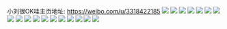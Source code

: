 小刘很OK哇主页地址: https://weibo.com/u/3318422185 
![](https://wx4.sinaimg.cn/mw2000/c5cb1aa9ly1h9ap0yo4f5j222z1o0kjm.jpg) 
![](https://wx4.sinaimg.cn/mw2000/c5cb1aa9ly1h9ap11nv49j22801o0u0y.jpg) 
![](https://wx4.sinaimg.cn/mw2000/c5cb1aa9ly1h9ap4f2tq3j22yo1o0b2b.jpg) 
![](https://wx4.sinaimg.cn/mw2000/c5cb1aa9ly1h9ap1eplp3j21ge2nyhdt.jpg) 
![](https://wx4.sinaimg.cn/mw2000/c5cb1aa9ly1h9ap17swogj21j02nyhdt.jpg) 
![](https://wx4.sinaimg.cn/mw2000/c5cb1aa9ly1h9ap15mnwrj21j02nykjl.jpg) 
![](https://wx4.sinaimg.cn/mw2000/c5cb1aa9ly1h9ap19doegj22801o0x6q.jpg) 
![](https://wx4.sinaimg.cn/mw2000/c5cb1aa9ly1h9ap10641vj22801o07wj.jpg) 
![](https://wx4.sinaimg.cn/mw2000/c5cb1aa9ly1h9ap13jmf2j22801o07wj.jpg) 
![](https://wx4.sinaimg.cn/mw2000/c5cb1aa9ly1h96t6t9fnoj22c0340nph.jpg) 
![](https://wx4.sinaimg.cn/mw2000/c5cb1aa9ly1h96t6ellpcj22c0340e83.jpg) 
![](https://wx4.sinaimg.cn/mw2000/c5cb1aa9ly1h96t5dewxpj22c0340x6s.jpg) 
![](https://wx4.sinaimg.cn/mw2000/c5cb1aa9ly1h96t713o0mj21o0280u0x.jpg) 
![](https://wx4.sinaimg.cn/mw2000/c5cb1aa9ly1h96t5o7cy9j22c0359kjn.jpg) 
![](https://wx4.sinaimg.cn/mw2000/c5cb1aa9ly1h96t77j69yj21o0280npd.jpg) 
![](https://wx4.sinaimg.cn/mw2000/c5cb1aa9ly1h96t7z2lqaj22c0340b2b.jpg) 
![](https://wx4.sinaimg.cn/mw2000/c5cb1aa9ly1h96t7nbed6j22c03407wl.jpg) 
![](https://wx4.sinaimg.cn/mw2000/c5cb1aa9ly1h96t89z4k8j22c0340kjn.jpg) 
